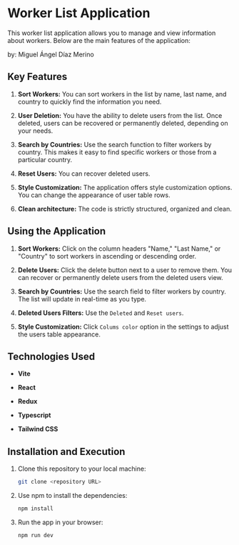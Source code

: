 # Worker List Application

This worker list application allows you to manage and view information about workers. Below are the main features of the application:

by: Miguel Ángel Díaz Merino

## Key Features

1. **Sort Workers:** You can sort workers in the list by name, last name, and country to quickly find the information you need.

2. **User Deletion:** You have the ability to delete users from the list. Once deleted, users can be recovered or permanently deleted, depending on your needs.

3. **Search by Countries:** Use the search function to filter workers by country. This makes it easy to find specific workers or those from a particular country.

4. **Reset Users:** You can recover deleted users.

5. **Style Customization:** The application offers style customization options. You can change the appearance of user table rows.

6. **Clean architecture:** The code is strictly structured, organized and clean.

## Using the Application

1. **Sort Workers:** Click on the column headers "Name," "Last Name," or "Country" to sort workers in ascending or descending order.

2. **Delete Users:** Click the delete button next to a user to remove them. You can recover or permanently delete users from the deleted users view.

3. **Search by Countries:** Use the search field to filter workers by country. The list will update in real-time as you type.

4. **Deleted Users Filters:** Use the `Deleted` and `Reset users`.

5. **Style Customization:** Click `Colums color` option in the settings to adjust the users table appearance.

## Technologies Used

- **Vite**
- **React**

- **Redux**
- **Typescript**

- **Tailwind CSS**

## Installation and Execution

1. Clone this repository to your local machine:

   ```bash
   git clone <repository URL>
   ```

2. Use npm to install the dependencies:

   ```bash
   npm install
   ```

3. Run the app in your browser:

   ```bash
   npm run dev
   ```
